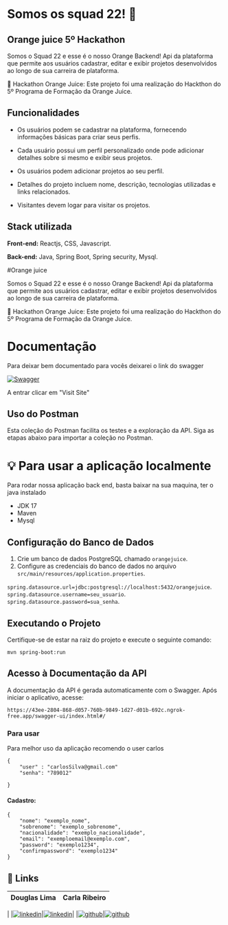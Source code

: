 # Somos os squad 22! 👋
## Orange juice 5º Hackathon

Somos o Squad 22 e esse é o nosso Orange Backend! Api da plataforma que permite aos usuários cadastrar, editar e exibir  projetos desenvolvidos ao longo de sua carreira de plataforma.


🍊 Hackathon Orange Juice:
Este projeto foi uma realização do Hackthon do 5º Programa de Formação da Orange Juice.



## Funcionalidades



- Os usuários podem se cadastrar na plataforma, fornecendo informações básicas para criar seus perfis.
- Cada usuário possui um perfil personalizado onde pode adicionar detalhes sobre si mesmo e exibir seus projetos.
- Os usuários podem adicionar projetos ao seu perfil.
- Detalhes do projeto incluem nome, descrição, tecnologias utilizadas e links relacionados.


- Visitantes devem logar para visitar os projetos.


## Stack utilizada

**Front-end:** Reactjs, CSS, Javascript.

**Back-end:** Java, Spring Boot, Spring security, Mysql.




#Orange juice 

Somos o Squad 22 e esse é o nosso Orange Backend! Api da plataforma que permite aos usuários cadastrar, editar e exibir  projetos desenvolvidos ao longo de sua carreira de plataforma.


🍊 Hackathon Orange Juice:
Este projeto foi uma realização do Hackthon do 5º Programa de Formação da Orange Juice.



# Documentação 

Para deixar bem documentado para vocês deixarei o link do swagger

[![Swagger](https://img.shields.io/badge/Swagger-OpenAPI-blue?style=for-the-badge&logo=swagger)](https://cc90-2804-868-d057-760b-2ded-1f6c-5efe-73c0.ngrok-free.app/swagger-ui/index.html)

A entrar clicar em "Visit Site"
## Uso do Postman

Esta coleção do Postman facilita os testes e a exploração da API. Siga as etapas abaixo para importar a coleção no Postman.

 # 💡 Para usar a aplicação localmente

Para rodar nossa aplicação back end, basta baixar na sua maquina, ter o java instalado 


- JDK 17
- Maven
- Mysql

## Configuração do Banco de Dados

1. Crie um banco de dados PostgreSQL chamado `orangejuice`.
2. Configure as credenciais do banco de dados no arquivo `src/main/resources/application.properties`.

`spring.datasource.url=jdbc:postgresql://localhost:5432/orangejuice`.
`spring.datasource.username=seu_usuario`.
`spring.datasource.password=sua_senha`.

## Executando o Projeto
Certifique-se de estar na raiz do projeto e execute o seguinte comando:

`mvn spring-boot:run`


## Acesso à Documentação da API
A documentação da API é gerada automaticamente com o Swagger. Após iniciar o aplicativo, acesse:

`https://43ee-2804-868-d057-760b-9849-1d27-d01b-692c.ngrok-free.app/swagger-ui/index.html#/ `

### Para usar
Para melhor uso da aplicação recomendo o user carlos
 
    {
        "user" : "carlosSilva@gmail.com"
        "senha": "789012" 
        
    }

#### Cadastro: 
    {
        "nome": "exemplo_nome",
        "sobrenome": "exemplo_sobrenome",
        "nacionalidade": "exemplo_nacionalidade",
        "email": "exemploemail@exemplo.com",
        "password": "exemplo1234",
        "confirmpassword": "exemplo1234"
    }
## 🔗 Links


| Douglas Lima | Carla  Ribeiro
|----------|----------|
|
|[![linkedin](https://img.shields.io/badge/linkedin-0A66C2?style=for-the-badge&logo=linkedin&logoColor=white)](https://www.linkedin.com/in/douglas-queiroz/)|[![linkedin](https://img.shields.io/badge/linkedin-0A66C2?style=for-the-badge&logo=linkedin&logoColor=white)](https://www.linkedin.com/in/carla-ribeiro-ads-dev/)|
|[![github](https://img.shields.io/badge/github-181717?style=for-the-badge&logo=github&logoColor=white)](https://github.com/douglasliman)|[![github](https://img.shields.io/badge/github-181717?style=for-the-badge&logo=github&logoColor=white)](https://github.com/CarlaGRibeiro)